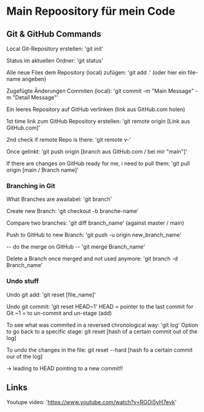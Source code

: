 # Main Repoository für mein Code

## Git & GitHub Commands

Local Git-Repository erstellen: 'git init'

Status im aktuellen Ordner: 'git status'

Alle neue Files dem Repository (local) zufügen: 'git add .' (oder hier ein file-name angeben)

Zugefügte Änderungen Commiten (local): 'git commit -m "Main Message" -m "Detail Message"'


Ein leeres Repository auf GitHub verlinken (link aus GitHub.com holen)

1st time link zum GitHub Repository erstellen: 'git remote origin [Link aus GitHub.com]'

2nd check if remote Repo is there: 'git remote v-'

Once gelinkt: 'git push origin [branch aus GitHub.com / bei mir "main"]'

If there are changes on GitHub ready for me, i need to pull them: 'git pull origin [main / Branch name]'

### Branching in Git

What Branches are awailabel: 'git branch'

Create new Branch: 'git checkout -b branche-name'

Compare two branches: 'git diff branch_name' (against master / main)

Push to GitHub to new Branch: 'git push -u origin new_branch_name'

-- do the merge on GitHub --
'git merge Branch_name'

Delete a Branch once merged and not used anymore: 'git branch -d Branch_name'

### Undo stuff

Undo git add: 'git reset [file_name]'

Undo git commit: 'git reset HEAD~1'
HEAD = pointer to the last commit for Git
~1 = to un-commit and un-stage (add)

To see what was commited in a reversed chronological way: 'git log'
Option to go back to a specific stage: git reset [hash of a certain commit out of the log]

To undo the changes in the file: git reset --hard [hash fo a certain commit our of the log]

-> leading to HEAD pointing to a new commit!!

## Links

Youtupe video: 'https://www.youtube.com/watch?v=RGOj5yH7evk'